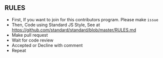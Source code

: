 ## RULES
- First, If you want to join for this contributors program. Please make `issue`
- Then, Code using Standard JS Style, See at https://github.com/standard/standard/blob/master/RULES.md
- Make pull request
- Wait for code review
- Accepted or Decline with comment
- Repeat
